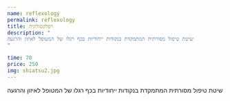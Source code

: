```yaml
---
name: reflexology
permalink: reflexology
title: רפלקסולוגיה
description: "
שיטת טיפול מסורתית המתמקדת בנקודות ייחודיות בכף רגלו של המטופל לאיזון והרגעה
"

time: 70
price: 250
img: shiatsu2.jpg
---
```


שיטת טיפול מסורתית המתמקדת בנקודות ייחודיות בכף רגלו של המטופל לאיזון והרגעה

